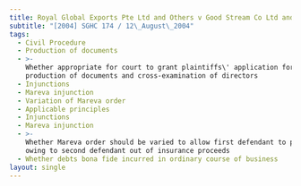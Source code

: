 ```yaml
---
title: Royal Global Exports Pte Ltd and Others v Good Stream Co Ltd and Another
subtitle: "[2004] SGHC 174 / 12\_August\_2004"
tags:
  - Civil Procedure
  - Production of documents
  - >-
    Whether appropriate for court to grant plaintiffs\' application for
    production of documents and cross-examination of directors
  - Injunctions
  - Mareva injunction
  - Variation of Mareva order
  - Applicable principles
  - Injunctions
  - Mareva injunction
  - >-
    Whether Mareva order should be varied to allow first defendant to pay debts
    owing to second defendant out of insurance proceeds
  - Whether debts bona fide incurred in ordinary course of business
layout: single
---
```


